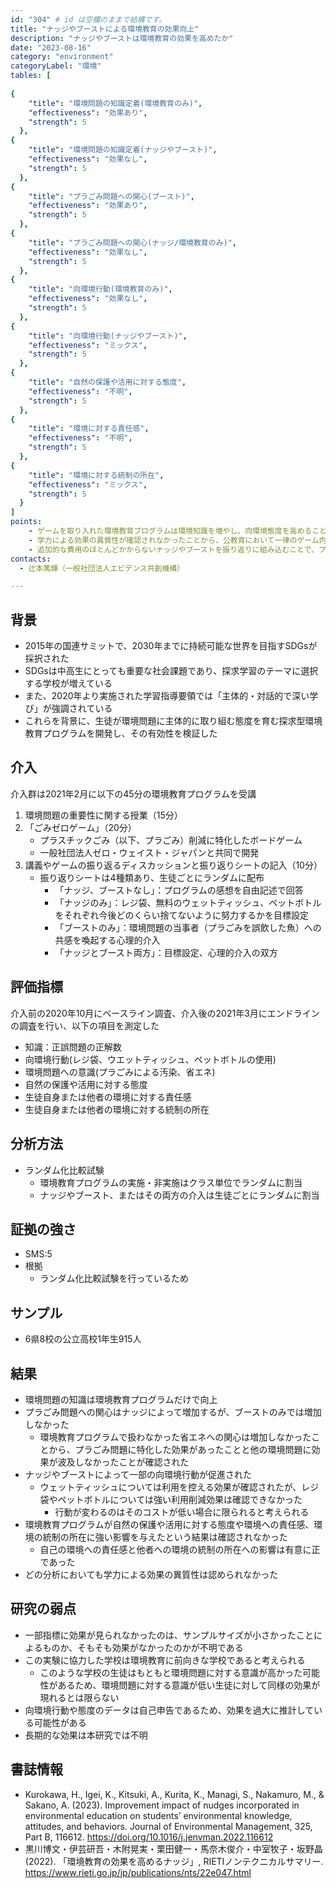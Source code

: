 ```yaml
---
id: "304" # id は空欄のままで結構です。
title: "ナッジやブーストによる環境教育の効果向上"
description: "ナッジやブーストは環境教育の効果を高めたか" 
date: "2023-08-16"
category: "environment" 
categoryLabel: "環境" 
tables: [
 
{
    "title": "環境問題の知識定着(環境教育のみ)", 
    "effectiveness": "効果あり",
    "strength": 5
  }, 
{
    "title": "環境問題の知識定着(ナッジやブースト)",
    "effectiveness": "効果なし",
    "strength": 5
  },
{
    "title": "プラごみ問題への関心(ブースト)", 
    "effectiveness": "効果あり", 
    "strength": 5
  }, 
{
    "title": "プラごみ問題への関心(ナッジ/環境教育のみ)",
    "effectiveness": "効果なし",
    "strength": 5
  }, 
{
    "title": "向環境行動(環境教育のみ)",
    "effectiveness": "効果なし",
    "strength": 5
  }, 
{
    "title": "向環境行動(ナッジやブースト)",
    "effectiveness": "ミックス",
    "strength": 5
  },
{
    "title": "自然の保護や活用に対する態度",
    "effectiveness": "不明",
    "strength": 5
  },
{
    "title": "環境に対する責任感",
    "effectiveness": "不明",
    "strength": 5
  },
{
    "title": "環境に対する統制の所在",
    "effectiveness": "ミックス",
    "strength": 5
  }
]
points:
    - ゲームを取り入れた環境教育プログラムは環境知識を増やし、向環境態度を高めることができる
    - 学力による効果の異質性が確認されなかったことから、公教育において一律のゲーム内容で教育することでも効果があると示唆される
    - 追加的な費用のほとんどかからないナッジやブーストを振り返りに組み込むことで、プラごみ問題への関心を高めたり、コストの低い向環境行動を促すことができる
contacts:
  - 辻本篤輝（一般社団法人エビデンス共創機構）

---
```


## 背景 
- 2015年の国連サミットで、2030年までに持続可能な世界を目指すSDGsが採択された
- SDGsは中高生にとっても重要な社会課題であり、探求学習のテーマに選択する学校が増えている
- また、2020年より実施された学習指導要領では「主体的・対話的で深い学び」が強調されている
- これらを背景に、生徒が環境問題に主体的に取り組む態度を育む探求型環境教育プログラムを開発し、その有効性を検証した

## 介入 
介入群は2021年2月に以下の45分の環境教育プログラムを受講
1. 環境問題の重要性に関する授業（15分）
1. 「ごみゼロゲーム」（20分）
	- プラスチックごみ（以下、プラごみ）削減に特化したボードゲーム
	- 一般社団法人ゼロ・ウェイスト・ジャパンと共同で開発
1. 講義やゲームの振り返るディスカッションと振り返りシートの記入（10分）
	- 振り返りシートは4種類あり、生徒ごとにランダムに配布
		- 「ナッジ、ブーストなし」：プログラムの感想を自由記述で回答
		- 「ナッジのみ」：レジ袋、無料のウェットティッシュ、ペットボトルをそれぞれ今後どのくらい捨てないように努力するかを目標設定
		- 「ブーストのみ」：環境問題の当事者（プラごみを誤飲した魚）への共感を喚起する心理的介入
		- 「ナッジとブースト両方」：目標設定、心理的介入の双方

## 評価指標
介入前の2020年10月にベースライン調査、介入後の2021年3月にエンドラインの調査を行い、以下の項目を測定した
- 知識：正誤問題の正解数
- 向環境行動(レジ袋、ウエットティッシュ、ペットボトルの使用)
- 環境問題への意識(プラごみによる汚染、省エネ)
- 自然の保護や活用に対する態度
- 生徒自身または他者の環境に対する責任感
- 生徒自身または他者の環境に対する統制の所在

## 分析方法
- ランダム化比較試験
  - 環境教育プログラムの実施・非実施はクラス単位でランダムに割当
  - ナッジやブースト、またはその両方の介入は生徒ごとにランダムに割当

## 証拠の強さ
- SMS:5
- 根拠 
    - ランダム化比較試験を行っているため

## サンプル
- 6県8校の公立高校1年生915人

## 結果
- 環境問題の知識は環境教育プログラムだけで向上
- プラごみ問題への関心はナッジによって増加するが、ブーストのみでは増加しなかった
	- 環境教育プログラムで扱わなかった省エネへの関心は増加しなかったことから、プラごみ問題に特化した効果があったことと他の環境問題に効果が波及しなかったことが確認された
- ナッジやブーストによって一部の向環境行動が促進された
	- ウェットティッシュについては利用を控える効果が確認されたが、レジ袋やペットボトルについては強い利用削減効果は確認できなかった
		- 行動が変わるのはそのコストが低い場合に限られると考えられる
- 環境教育プログラムが自然の保護や活用に対する態度や環境への責任感、環境の統制の所在に強い影響を与えたという結果は確認されなかった
	- 自己の環境への責任感と他者への環境の統制の所在への影響は有意に正であった
- どの分析においても学力による効果の異質性は認められなかった
	
## 研究の弱点
- 一部指標に効果が見られなかったのは、サンプルサイズが小さかったことによるものか、そもそも効果がなかったのかが不明である
- この実験に協力した学校は環境教育に前向きな学校であると考えられる
	- このような学校の生徒はもともと環境問題に対する意識が高かった可能性があるため、環境問題に対する意識が低い生徒に対して同様の効果が現れるとは限らない
- 向環境行動や態度のデータは自己申告であるため、効果を過大に推計している可能性がある
- 長期的な効果は本研究では不明

## 書誌情報
- Kurokawa, H., Igei, K., Kitsuki, A., Kurita, K., Managi, S., Nakamuro, M., & Sakano, A. (2023). Improvement impact of nudges incorporated in environmental education on students’ environmental knowledge, attitudes, and behaviors. Journal of Environmental Management, 325, Part B, 116612. https://doi.org/10.1016/j.jenvman.2022.116612
- 黒川博文・伊芸研吾・木附晃実・栗田健一・馬奈木俊介・中室牧子・坂野晶 (2022). 「環境教育の効果を高めるナッジ」, RIETIノンテクニカルサマリー. https://www.rieti.go.jp/jp/publications/nts/22e047.html

